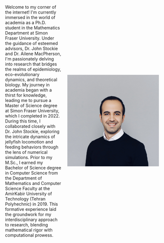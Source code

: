 <div style="display: flex; align-items: center; justify-content: space-between;">

<div style="margin-right: 20px;">
  
Welcome to my corner of the internet! I'm currently immersed in the world of academia as a Ph.D. student in the Mathematics Department at Simon Fraser University. Under the guidance of esteemed advisors, Dr. John Stockie and Dr. Ailene MacPherson, I'm passionately delving into research that bridges the realms of epidemiology, eco-evolutionary dynamics, and theoretical biology. My journey in academia began with a thirst for knowledge, leading me to pursue a Master of Science degree at Simon Fraser University, which I completed in 2022. During this time, I collaborated closely with Dr. John Stockie, exploring the intricate dynamics of jellyfish locomotion and feeding behaviors through the lens of numerical simulations. Prior to my M.Sc., I earned my Bachelor of Science degree in Computer Science from the Department of Mathematics and Computer Science Faculty at the AmirKabir University of Technology (Tehran Polyhechnic) in 2019. This formative experience laid the groundwork for my interdisciplinary approach to research, blending mathematical rigor with computational prowess.

</div>

<div style="text-align: center;">
<img src="about.jpg" alt="Mahdi Salehzadeh" style="max-width: 300px;">
</div>

</div>

